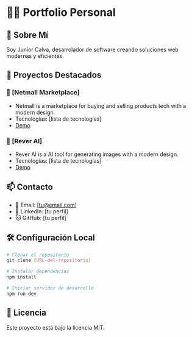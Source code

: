 # 👨‍💻 Portfolio Personal

## 🎯 Sobre Mí

Soy Junior Calva, desarrolador de software creando soluciones web modernas y eficientes.

## 💼 Proyectos Destacados

### 🚀 [Netmall Marketplace]

- Netmall is a marketplace for buying and selling products tech with a modern design.
- Tecnologías: [lista de tecnologías]
- [Demo](link)

### 🎯 [Rever AI]

- Rever AI is a AI tool for generating images with a modern design.
- Tecnologías: [lista de tecnologías]
- [Demo](link)

## 📫 Contacto

- 📧 Email: [tu@email.com]
- 💼 LinkedIn: [tu perfil]
- 🐱 GitHub: [tu perfil]

## 🛠️ Configuración Local

```bash
# Clonar el repositorio
git clone [URL-del-repositorio]

# Instalar dependencias
npm install

# Iniciar servidor de desarrollo
npm run dev
```

## 📝 Licencia

Este proyecto está bajo la licencia MIT.
